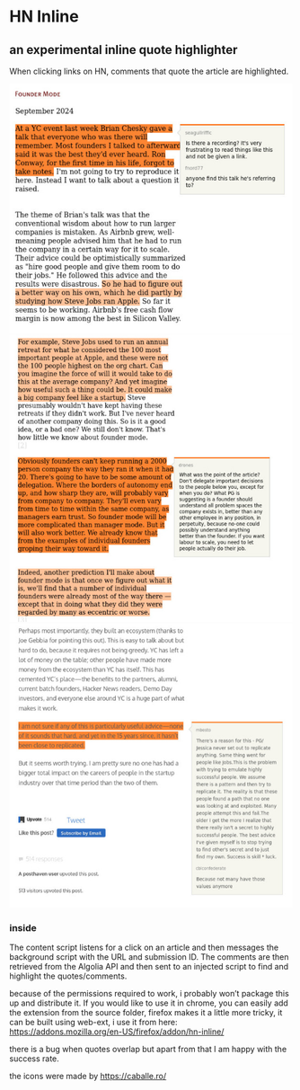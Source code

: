# HN Inline
## an experimental inline quote highlighter

When clicking links on HN, comments that quote the article are highlighted.

![one](./screenshots/one.jpeg)
![two](./screenshots/two.jpeg)
![three](./screenshots/three.jpeg)


### inside
The content script listens for a click on an article and then messages the background script with the URL and submission ID. The comments are then retrieved from the Algolia API and then sent to an injected script to find and highlight the quotes/comments.

because of the permissions required to work, i probably won’t package this up and distribute it. If you would like to use it in chrome, you can easily add the extension from the source folder, firefox makes it a little more tricky, it can be built using web-ext, i use it from here: https://addons.mozilla.org/en-US/firefox/addon/hn-inline/

there is a bug when quotes overlap but apart from that I am happy with the success rate.

the icons were made by https://caballe.ro/
